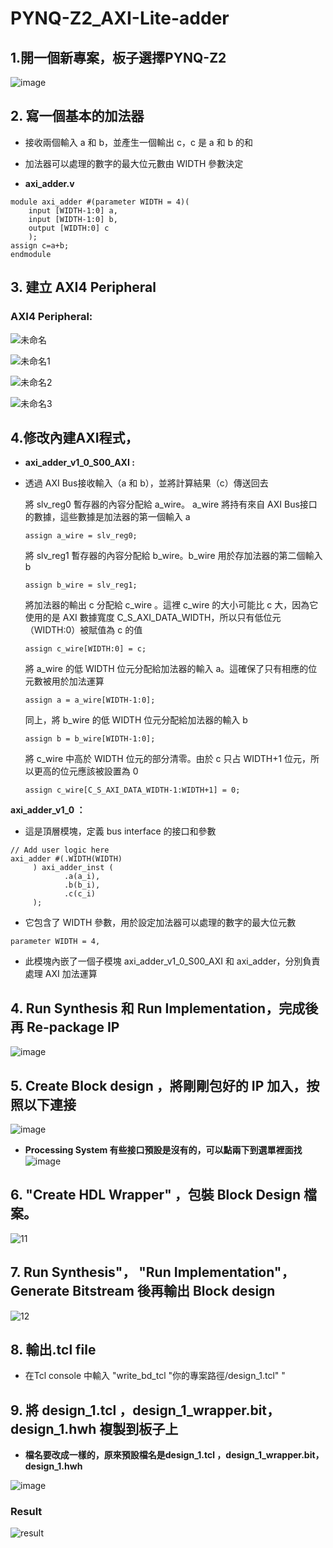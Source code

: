 # PYNQ-Z2_AXI-Lite-adder

## 1.開一個新專案，板子選擇PYNQ-Z2

![image](https://github.com/Anderson991288/PYNQ-Z2-note/assets/68816726/95824b87-74f8-48ab-b70e-122d393c5d89)


## 2. 寫一個基本的加法器

* 接收兩個輸入 a 和 b，並產生一個輸出 c，c 是 a 和 b 的和
* 加法器可以處理的數字的最大位元數由 WIDTH 參數決定

* **axi_adder.v**
```
module axi_adder #(parameter WIDTH = 4)(
    input [WIDTH-1:0] a,
    input [WIDTH-1:0] b,
    output [WIDTH:0] c
    );
assign c=a+b;   
endmodule
```


## 3. 建立 AXI4 Peripheral

### AXI4 Peripheral:

![未命名](https://github.com/Anderson991288/PYNQ-Z2-note/assets/68816726/5b9c4293-63fa-4f0d-b4f2-2954a0897b52)

![未命名1](https://github.com/Anderson991288/PYNQ-Z2-note/assets/68816726/411e4f4f-0956-40f6-92b2-f89d48fda3bc)

![未命名2](https://github.com/Anderson991288/PYNQ-Z2-note/assets/68816726/200525b2-6614-4093-88dc-414c95c1dc9a)

![未命名3](https://github.com/Anderson991288/PYNQ-Z2-note/assets/68816726/977c7dee-d680-4f30-aa1d-9611f8db1591)

## 4.修改內建AXI程式，

* **axi_adder_v1_0_S00_AXI :**

* 透過 AXI Bus接收輸入（a 和 b），並將計算結果（c）傳送回去
    
    將 slv_reg0 暫存器的內容分配給 a_wire。 a_wire 將持有來自 AXI Bus接口的數據，這些數據是加法器的第一個輸入 a
    ```
    assign a_wire = slv_reg0;
    ```
    
    將 slv_reg1 暫存器的內容分配給 b_wire。b_wire 用於存加法器的第二個輸入 b
    ```
    assign b_wire = slv_reg1;
    ```
    
    將加法器的輸出 c 分配給 c_wire 。這裡 c_wire 的大小可能比 c 大，因為它使用的是 AXI 數據寬度 C_S_AXI_DATA_WIDTH，所以只有低位元（WIDTH:0）被賦值為 c 的值
    ```
    assign c_wire[WIDTH:0] = c;
    ```
    
    將 a_wire 的低 WIDTH 位元分配給加法器的輸入 a。這確保了只有相應的位元數被用於加法運算
    ```
    assign a = a_wire[WIDTH-1:0];
    ```
    
    同上，將 b_wire 的低 WIDTH 位元分配給加法器的輸入 b
    ```
    assign b = b_wire[WIDTH-1:0];
    ```
    
    
    將 c_wire 中高於 WIDTH 位元的部分清零。由於 c 只占 WIDTH+1 位元，所以更高的位元應該被設置為 0
    ```
    assign c_wire[C_S_AXI_DATA_WIDTH-1:WIDTH+1] = 0;
    ```





**axi_adder_v1_0 ：**

* 這是頂層模塊，定義 bus interface 的接口和參數
  
```
// Add user logic here
axi_adder #(.WIDTH(WIDTH)
     ) axi_adder_inst (
            .a(a_i),
            .b(b_i),
            .c(c_i)
     );
```
 * 它包含了 WIDTH 參數，用於設定加法器可以處理的數字的最大位元數
```
parameter WIDTH = 4,
```
* 此模塊內嵌了一個子模塊 axi_adder_v1_0_S00_AXI 和 axi_adder，分別負責處理 AXI 加法運算
    
    



## 4. Run Synthesis 和 Run Implementation，完成後再 Re-package IP

![image](https://github.com/Anderson991288/PYNQ-Z2_AXI-Lite-adder/assets/68816726/b03d7768-9a65-4ab9-851f-301cb152ea33)


## 5. Create Block design ，將剛剛包好的 IP 加入，按照以下連接

![image](https://github.com/Anderson991288/PYNQ-Z2_AXI-Lite-adder/assets/68816726/4fbf51ef-9f8f-4210-b89e-9f889a254ccf)

* **Processing System 有些接口預設是沒有的，可以點兩下到選單裡面找**
![image](https://github.com/Anderson991288/PYNQ-Z2_AXI-Lite-adder/assets/68816726/7a4751a4-8f11-47ad-93e2-0fe35fb6cbf2)


## 6. "Create HDL Wrapper" ，包裝 Block Design 檔案。

![11](https://github.com/Anderson991288/PYNQ-Z2-note/assets/68816726/18d45c14-0d65-46fa-8c56-25111e22804b)



## 7. Run Synthesis"， "Run Implementation"，Generate Bitstream 後再輸出 Block design

![12](https://github.com/Anderson991288/PYNQ-Z2-note/assets/68816726/c473aa9d-6000-4576-9e42-7cd073cb0c23)

## 8.  輸出.tcl file
* 在Tcl console 中輸入 "write_bd_tcl "你的專案路徑/design_1.tcl" "



## 9. 將 design_1.tcl ，design_1_wrapper.bit，design_1.hwh 複製到板子上

* **檔名要改成一樣的，原來預設檔名是design_1.tcl ，design_1_wrapper.bit，design_1.hwh**

![image](https://github.com/Anderson991288/PYNQ-Z2_AXI-Lite-adder/assets/68816726/051b9465-6a13-45eb-b737-5f17386ee5a8)



### Result
![result](https://github.com/Anderson991288/PYNQ-Z2_AXI-Lite-adder/assets/68816726/27f87ee8-8aa9-4c67-81eb-283e4026d01b)
